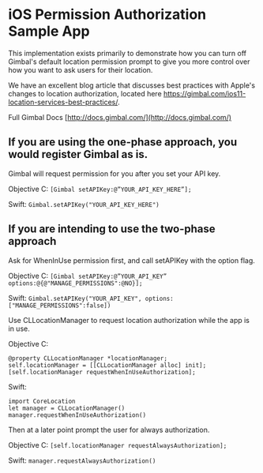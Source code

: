 # iOS Permission Authorization Sample App
This implementation exists primarily to demonstrate how you can turn off Gimbal's default location permission prompt to give you more control over how you want to ask users for their location.

We have an excellent blog article that discusses best practices with Apple's changes to location authorization, located here https://gimbal.com/ios11-location-services-best-practices/.

Full Gimbal Docs [http://docs.gimbal.com/](http://docs.gimbal.com/)

## If you are using the one-phase approach, you would register Gimbal as is. 
Gimbal will request permission for you after you set your API key.

Objective C:
```[Gimbal setAPIKey:@”YOUR_API_KEY_HERE”];```

Swift:
```Gimbal.setAPIKey("YOUR_API_KEY_HERE")```



## If you are intending to use the two-phase approach

Ask for WhenInUse permission first, and call setAPIKey with the option flag.

Objective C:
```[Gimbal setAPIKey:@”YOUR_API_KEY” options:@{@"MANAGE_PERMISSIONS":@NO}];```

Swift:
```Gimbal.setAPIKey("YOUR_API_KEY", options: ["MANAGE_PERMISSIONS":false])```


Use CLLocationManager to request location authorization while the app is in use.

Objective C:
```
@property CLLocationManager *locationManager;
self.locationManager = [[CLLocationManager alloc] init];
[self.locationManager requestWhenInUseAuthorization];
```

Swift:
```
import CoreLocation
let manager = CLLocationManager()
manager.requestWhenInUseAuthorization()
```



Then at a later point prompt the user for always authorization.

Objective C:
```[self.locationManager requestAlwaysAuthorization];```

Swift:
```manager.requestAlwaysAuthorization()```




